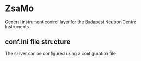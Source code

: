 # ZsaMo
General instrument control layer for the Budapest Neutron Centre Instruments

## conf.ini file structure
The server can be configured using a configuration file


